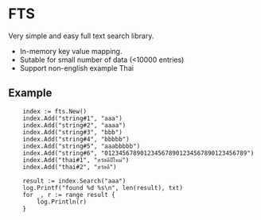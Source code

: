 # FTS
Very simple and easy full text search library. 
- In-memory key value mapping.
- Sutable for small number of data (<10000 entries)
- Support non-english example Thai
  
## Example
```golang
	index := fts.New()
	index.Add("string#1", "aaa")
	index.Add("string#2", "aaaa")
	index.Add("string#3", "bbb")
	index.Add("string#4", "bbbbb")
	index.Add("string#5", "aaabbbbb")
	index.Add("string#6", "0123456789012345678901234567890123456789")
	index.Add("thai#1", "สวัสดีปีใหม่")
	index.Add("thai#2", "สวัสดี")
    
	result := index.Search("aaa")
	log.Printf("found %d %s\n", len(result), txt)
	for _, r := range result {
		log.Println(r)
	}
```
  